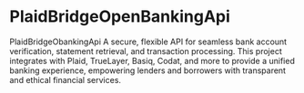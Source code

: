 # PlaidBridgeOpenBankingApi
PlaidBridgeObankingApi  A secure, flexible API for seamless bank account verification, statement retrieval, and transaction processing. This project integrates with Plaid, TrueLayer, Basiq, Codat, and more to provide a unified banking experience, empowering lenders and borrowers with transparent and ethical financial services.
